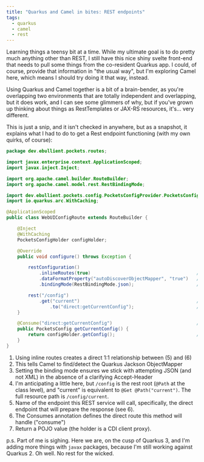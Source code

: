 ```yaml
---
title: "Quarkus and Camel in bites: REST endpoints"
tags:
  - quarkus
  - camel
  - rest
---
```


Learning things a teensy bit at a time. While my ultimate goal is to do pretty much anything other than REST, I still have this nice shiny svelte front-end that needs to pull some things from the co-resident Quarkus app. I could, of course, provide that information in "the usual way", but I'm exploring Camel here, which means I should try doing it that way, instead.

Using Quarkus and Camel together is a bit of a brain-bender, as you're overlapping two environments that are totally independent and overlapping, but it does work, and I can see some glimmers of why, but if you've grown up thinking about things as RestTemplates or JAX-RS resources, it's... very different.

<!--more-->


This is just a snip, and it isn't checked in anywhere, but as a snapshot, it explains what I had to do to get a Rest endpoint functioning (with my own quirks, of course):


```java
package dev.ebullient.pockets.routes;

import javax.enterprise.context.ApplicationScoped;
import javax.inject.Inject;

import org.apache.camel.builder.RouteBuilder;
import org.apache.camel.model.rest.RestBindingMode;

import dev.ebullient.pockets.config.PocketsConfigProvider.PocketsConfigHolder;
import io.quarkus.arc.WithCaching;

@ApplicationScoped
public class WebUIConfigRoute extends RouteBuilder {

    @Inject
    @WithCaching
    PocketsConfigHolder configHolder;

    @Override
    public void configure() throws Exception {

        restConfiguration()
            .inlineRoutes(true)                                       // 1
            .dataFormatProperty("autoDiscoverObjectMapper", "true")   // 2
            .bindingMode(RestBindingMode.json);                       // 3

        rest("/config")
            .get("current")                                           // 4
                .to("direct:getCurrentConfig");                       // 5
    }

    @Consume("direct:getCurrentConfig")                               // 6
    public PocketsConfig getCurrentConfig() {
        return configHolder.getConfig();                              // 7
    }
}
```

1. Using inline routes creates a direct 1:1 relationship between (5) and (6)
2. This tells Camel to find/detect the Quarkus Jackson ObjectMapper
3. Setting the binding mode ensures we stick with attempting JSON (and not XML) in the absence of a clarifying Accept-Header
4. I'm anticipating a little here, but `/config` is the rest root (`@Path` at the class level), and "current" is equivalent to `@Get @Path("current")`. The full resource path is `/config/current`.
5. Name of the endpoint this REST service will call, specifically, the direct endpoint that will prepare the response (see 6).
6. The Consumes annotation defines the direct route this method will handle ("consume")
7. Return a POJO value (the holder is a CDI client proxy).


p.s. Part of me is sighing. Here we are, on the cusp of Quarkus 3, and I'm adding more things with `javax` packages, because I'm still working against Quarkus 2. Oh well. No rest for the wicked.
